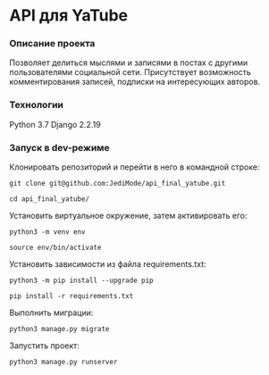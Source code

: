 # API для YaTube
### Описание проекта
Позволяет делиться мыслями и записями в постах с другими пользователями социальной сети.
Присутствует возможность комментирования записей, подписки на интересующих авторов.
### Технологии
Python 3.7
Django 2.2.19
### Запуск в dev-режиме
Клонировать репозиторий и перейти в него в командной строке:
```
git clone git@github.com:JediMode/api_final_yatube.git
```
```
cd api_final_yatube/
```
Установить виртуальное окружение, затем активировать его:
```
python3 -m venv env
```
```
source env/bin/activate
```
Установить зависимости из файла requirements.txt:
```
python3 -m pip install --upgrade pip
```
```
pip install -r requirements.txt
```
Выполнить миграции:
```
python3 manage.py migrate
```
Запустить проект:
```
python3 manage.py runserver
```